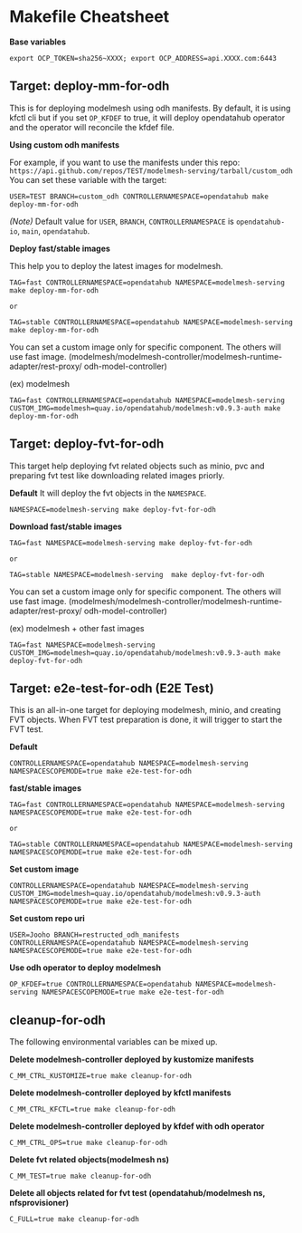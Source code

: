 # Makefile Cheatsheet

**Base variables**

```
export OCP_TOKEN=sha256~XXXX; export OCP_ADDRESS=api.XXXX.com:6443
```

## Target: deploy-mm-for-odh

This is for deploying modelmesh using odh manifests. By default, it is using kfctl cli but if you set `OP_KFDEF` to true, it will deploy opendatahub operator and the operator will reconcile the kfdef file.

**Using custom odh manifests**

For example, if you want to use the manifests under this repo: `https://api.github.com/repos/TEST/modelmesh-serving/tarball/custom_odh`
You can set these variable with the target:

```
USER=TEST BRANCH=custom_odh CONTROLLERNAMESPACE=opendatahub make deploy-mm-for-odh
```

_(Note)_ Default value for `USER`, `BRANCH`, `CONTROLLERNAMESPACE` is `opendatahub-io`, `main`, `opendatahub`.

**Deploy fast/stable images**

This help you to deploy the latest images for modelmesh.

```
TAG=fast CONTROLLERNAMESPACE=opendatahub NAMESPACE=modelmesh-serving make deploy-mm-for-odh

or

TAG=stable CONTROLLERNAMESPACE=opendatahub NAMESPACE=modelmesh-serving make deploy-mm-for-odh
```

You can set a custom image only for specific component. The others will use fast image. (modelmesh/modelmesh-controller/modelmesh-runtime-adapter/rest-proxy/ odh-model-controller)

(ex) modelmesh

```
TAG=fast CONTROLLERNAMESPACE=opendatahub NAMESPACE=modelmesh-serving CUSTOM_IMG=modelmesh=quay.io/opendatahub/modelmesh:v0.9.3-auth make deploy-mm-for-odh
```

## Target: deploy-fvt-for-odh

This target help deploying fvt related objects such as minio, pvc and preparing fvt test like downloading related images priorly.

**Default**
It will deploy the fvt objects in the `NAMESPACE`.

```
NAMESPACE=modelmesh-serving make deploy-fvt-for-odh
```

**Download fast/stable images**

```
TAG=fast NAMESPACE=modelmesh-serving make deploy-fvt-for-odh

or

TAG=stable NAMESPACE=modelmesh-serving  make deploy-fvt-for-odh
```

You can set a custom image only for specific component. The others will use fast image. (modelmesh/modelmesh-controller/modelmesh-runtime-adapter/rest-proxy/ odh-model-controller)

(ex) modelmesh + other fast images

```
TAG=fast NAMESPACE=modelmesh-serving CUSTOM_IMG=modelmesh=quay.io/opendatahub/modelmesh:v0.9.3-auth make deploy-fvt-for-odh
```

## Target: e2e-test-for-odh (E2E Test)

This is an all-in-one target for deploying modelmesh, minio, and creating FVT objects. When FVT test preparation is done, it will trigger to start the FVT test.

**Default**

```
CONTROLLERNAMESPACE=opendatahub NAMESPACE=modelmesh-serving NAMESPACESCOPEMODE=true make e2e-test-for-odh
```

**fast/stable images**

```
TAG=fast CONTROLLERNAMESPACE=opendatahub NAMESPACE=modelmesh-serving NAMESPACESCOPEMODE=true make e2e-test-for-odh

or

TAG=stable CONTROLLERNAMESPACE=opendatahub NAMESPACE=modelmesh-serving NAMESPACESCOPEMODE=true make e2e-test-for-odh
```

**Set custom image**

```
CONTROLLERNAMESPACE=opendatahub NAMESPACE=modelmesh-serving CUSTOM_IMG=modelmesh=quay.io/opendatahub/modelmesh:v0.9.3-auth NAMESPACESCOPEMODE=true make e2e-test-for-odh
```

**Set custom repo uri**

```
USER=Jooho BRANCH=restructed_odh_manifests CONTROLLERNAMESPACE=opendatahub NAMESPACE=modelmesh-serving NAMESPACESCOPEMODE=true make e2e-test-for-odh
```

**Use odh operator to deploy modelmesh**

```
OP_KFDEF=true CONTROLLERNAMESPACE=opendatahub NAMESPACE=modelmesh-serving NAMESPACESCOPEMODE=true make e2e-test-for-odh
```

## cleanup-for-odh

The following environmental variables can be mixed up.

**Delete modelmesh-controller deployed by kustomize manifests**

```
C_MM_CTRL_KUSTOMIZE=true make cleanup-for-odh
```

**Delete modelmesh-controller deployed by kfctl manifests**

```
C_MM_CTRL_KFCTL=true make cleanup-for-odh
```

**Delete modelmesh-controller deployed by kfdef with odh operator**

```
C_MM_CTRL_OPS=true make cleanup-for-odh
```

**Delete fvt related objects(modelmesh ns)**

```
C_MM_TEST=true make cleanup-for-odh
```

**Delete all objects related for fvt test (opendatahub/modelmesh ns, nfsprovisioner)**

```
C_FULL=true make cleanup-for-odh
```

